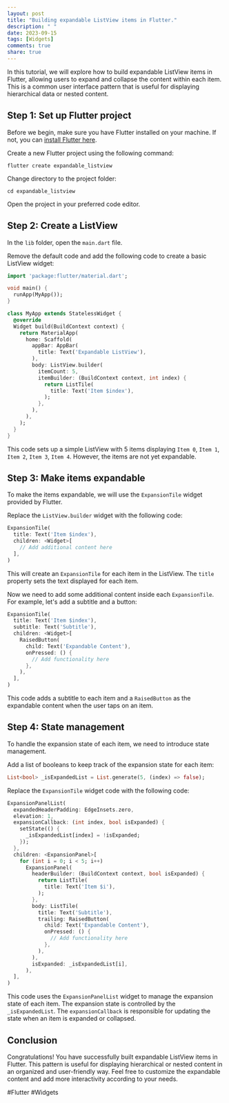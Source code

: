 ```yaml
---
layout: post
title: "Building expandable ListView items in Flutter."
description: " "
date: 2023-09-15
tags: [Widgets]
comments: true
share: true
---
```


In this tutorial, we will explore how to build expandable ListView items in Flutter, allowing users to expand and collapse the content within each item. This is a common user interface pattern that is useful for displaying hierarchical data or nested content.

## Step 1: Set up Flutter project
Before we begin, make sure you have Flutter installed on your machine. If not, you can [install Flutter here](https://flutter.dev/docs/get-started/install).

Create a new Flutter project using the following command:

```
flutter create expandable_listview
```

Change directory to the project folder:

```
cd expandable_listview
```

Open the project in your preferred code editor.

## Step 2: Create a ListView
In the `lib` folder, open the `main.dart` file.

Remove the default code and add the following code to create a basic ListView widget:

```dart
import 'package:flutter/material.dart';

void main() {
  runApp(MyApp());
}

class MyApp extends StatelessWidget {
  @override
  Widget build(BuildContext context) {
    return MaterialApp(
      home: Scaffold(
        appBar: AppBar(
          title: Text('Expandable ListView'),
        ),
        body: ListView.builder(
          itemCount: 5,
          itemBuilder: (BuildContext context, int index) {
            return ListTile(
              title: Text('Item $index'),
            );
          },
        ),
      ),
    );
  }
}
```

This code sets up a simple ListView with 5 items displaying `Item 0`, `Item 1`, `Item 2`, `Item 3`, `Item 4`. However, the items are not yet expandable.

## Step 3: Make items expandable
To make the items expandable, we will use the `ExpansionTile` widget provided by Flutter.

Replace the `ListView.builder` widget with the following code:

```dart
ExpansionTile(
  title: Text('Item $index'),
  children: <Widget>[
    // Add additional content here
  ],
)
```

This will create an `ExpansionTile` for each item in the ListView. The `title` property sets the text displayed for each item.

Now we need to add some additional content inside each `ExpansionTile`. For example, let's add a subtitle and a button:

```dart
ExpansionTile(
  title: Text('Item $index'),
  subtitle: Text('Subtitle'),
  children: <Widget>[
    RaisedButton(
      child: Text('Expandable Content'),
      onPressed: () {
        // Add functionality here
      },
    ),
  ],
)
```

This code adds a subtitle to each item and a `RaisedButton` as the expandable content when the user taps on an item.

## Step 4: State management
To handle the expansion state of each item, we need to introduce state management.

Add a list of booleans to keep track of the expansion state for each item:

```dart
List<bool> _isExpandedList = List.generate(5, (index) => false);
```

Replace the `ExpansionTile` widget code with the following code:

```dart
ExpansionPanelList(
  expandedHeaderPadding: EdgeInsets.zero,
  elevation: 1,
  expansionCallback: (int index, bool isExpanded) {
    setState(() {
      _isExpandedList[index] = !isExpanded;
    });
  },
  children: <ExpansionPanel>[
    for (int i = 0; i < 5; i++)
      ExpansionPanel(
        headerBuilder: (BuildContext context, bool isExpanded) {
          return ListTile(
            title: Text('Item $i'),
          );
        },
        body: ListTile(
          title: Text('Subtitle'),
          trailing: RaisedButton(
            child: Text('Expandable Content'),
            onPressed: () {
              // Add functionality here
            },
          ),
        ),
        isExpanded: _isExpandedList[i],
      ),
  ],
)
```

This code uses the `ExpansionPanelList` widget to manage the expansion state of each item. The expansion state is controlled by the `_isExpandedList`. The `expansionCallback` is responsible for updating the state when an item is expanded or collapsed.

## Conclusion
Congratulations! You have successfully built expandable ListView items in Flutter. This pattern is useful for displaying hierarchical or nested content in an organized and user-friendly way. Feel free to customize the expandable content and add more interactivity according to your needs.

#Flutter #Widgets